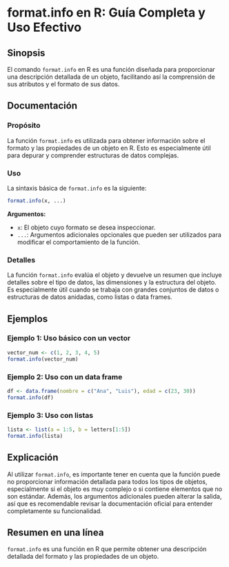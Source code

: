<!--
Meta Description: # format.info en R: Guía Completa y Uso Efectivo ## Sinopsis El comando `format.info` en R es una función diseñada para proporcionar una descripción d...
Meta Keywords: format, info, objeto, función, para
-->

# format.info en R: Guía Completa y Uso Efectivo

## Sinopsis
El comando `format.info` en R es una función diseñada para proporcionar una descripción detallada de un objeto, facilitando así la comprensión de sus atributos y el formato de sus datos.

## Documentación
### Propósito
La función `format.info` es utilizada para obtener información sobre el formato y las propiedades de un objeto en R. Esto es especialmente útil para depurar y comprender estructuras de datos complejas.

### Uso
La sintaxis básica de `format.info` es la siguiente:

```R
format.info(x, ...)
```

**Argumentos:**
- `x`: El objeto cuyo formato se desea inspeccionar.
- `...`: Argumentos adicionales opcionales que pueden ser utilizados para modificar el comportamiento de la función.

### Detalles
La función `format.info` evalúa el objeto y devuelve un resumen que incluye detalles sobre el tipo de datos, las dimensiones y la estructura del objeto. Es especialmente útil cuando se trabaja con grandes conjuntos de datos o estructuras de datos anidadas, como listas o data frames.

## Ejemplos
### Ejemplo 1: Uso básico con un vector
```R
vector_num <- c(1, 2, 3, 4, 5)
format.info(vector_num)
```

### Ejemplo 2: Uso con un data frame
```R
df <- data.frame(nombre = c("Ana", "Luis"), edad = c(23, 30))
format.info(df)
```

### Ejemplo 3: Uso con listas
```R
lista <- list(a = 1:5, b = letters[1:5])
format.info(lista)
```

## Explicación
Al utilizar `format.info`, es importante tener en cuenta que la función puede no proporcionar información detallada para todos los tipos de objetos, especialmente si el objeto es muy complejo o si contiene elementos que no son estándar. Además, los argumentos adicionales pueden alterar la salida, así que es recomendable revisar la documentación oficial para entender completamente su funcionalidad.

## Resumen en una línea
`format.info` es una función en R que permite obtener una descripción detallada del formato y las propiedades de un objeto.
